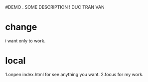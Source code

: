 #DEMO .
SOME DESCRIPTION !
DUC TRAN VAN

# change
i want only to work.

# local 
1.onpen index.html for see anything you want.
2.focus for my work.
 
